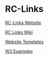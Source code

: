 # RC-Links

[RC-Links Website ](https://Com1Software.github.io/RC-Links) 

[RC Links Wiki ](https://github.com/Com1Software/RC-Links/wiki)

[Website Templates](https://github.com/learning-zone/website-templates)

[W3 Examples](https://www.w3schools.com/html/html_examples.asp)

